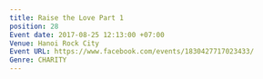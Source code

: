```yaml
---
title: Raise the Love Part 1
position: 28
Event date: 2017-08-25 12:13:00 +07:00
Venue: Hanoi Rock City
Event URL: https://www.facebook.com/events/1830427717023433/
Genre: CHARITY
---
```


